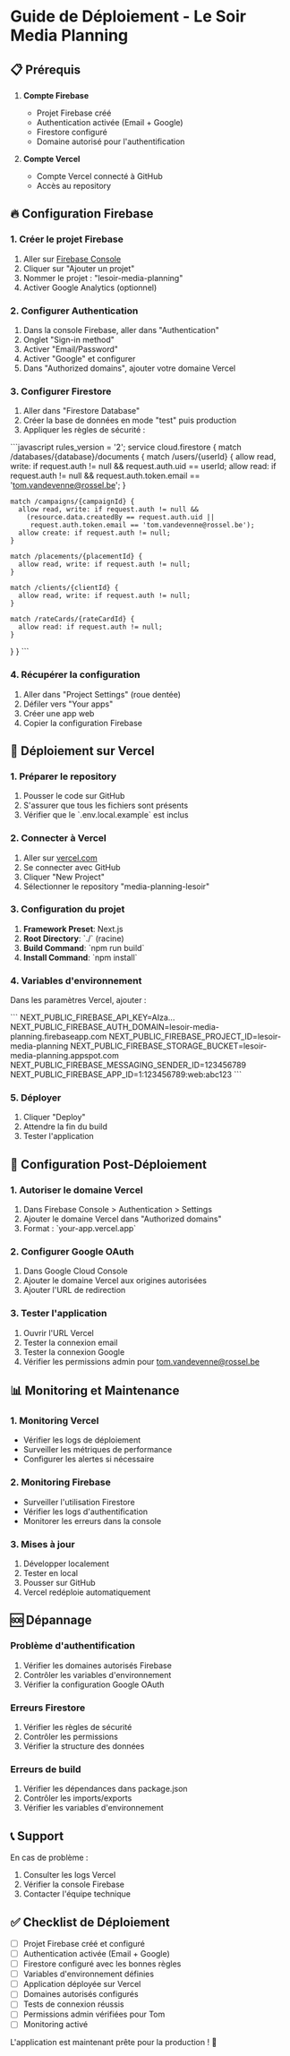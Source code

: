 # Guide de Déploiement - Le Soir Media Planning

## 📋 Prérequis

1. **Compte Firebase**
   - Projet Firebase créé
   - Authentication activée (Email + Google)
   - Firestore configuré
   - Domaine autorisé pour l'authentification

2. **Compte Vercel**
   - Compte Vercel connecté à GitHub
   - Accès au repository

## 🔥 Configuration Firebase

### 1. Créer le projet Firebase
1. Aller sur [Firebase Console](https://console.firebase.google.com)
2. Cliquer sur "Ajouter un projet"
3. Nommer le projet : "lesoir-media-planning"
4. Activer Google Analytics (optionnel)

### 2. Configurer Authentication
1. Dans la console Firebase, aller dans "Authentication"
2. Onglet "Sign-in method"
3. Activer "Email/Password"
4. Activer "Google" et configurer
5. Dans "Authorized domains", ajouter votre domaine Vercel

### 3. Configurer Firestore
1. Aller dans "Firestore Database"
2. Créer la base de données en mode "test" puis production
3. Appliquer les règles de sécurité :

\`\`\`javascript
rules_version = '2';
service cloud.firestore {
  match /databases/{database}/documents {
    match /users/{userId} {
      allow read, write: if request.auth != null && request.auth.uid == userId;
      allow read: if request.auth != null && request.auth.token.email == 'tom.vandevenne@rossel.be';
    }
    
    match /campaigns/{campaignId} {
      allow read, write: if request.auth != null && 
        (resource.data.createdBy == request.auth.uid || 
         request.auth.token.email == 'tom.vandevenne@rossel.be');
      allow create: if request.auth != null;
    }
    
    match /placements/{placementId} {
      allow read, write: if request.auth != null;
    }
    
    match /clients/{clientId} {
      allow read, write: if request.auth != null;
    }
    
    match /rateCards/{rateCardId} {
      allow read: if request.auth != null;
    }
  }
}
\`\`\`

### 4. Récupérer la configuration
1. Aller dans "Project Settings" (roue dentée)
2. Défiler vers "Your apps"
3. Créer une app web
4. Copier la configuration Firebase

## 🚀 Déploiement sur Vercel

### 1. Préparer le repository
1. Pousser le code sur GitHub
2. S'assurer que tous les fichiers sont présents
3. Vérifier que le \`.env.local.example\` est inclus

### 2. Connecter à Vercel
1. Aller sur [vercel.com](https://vercel.com)
2. Se connecter avec GitHub
3. Cliquer "New Project"
4. Sélectionner le repository "media-planning-lesoir"

### 3. Configuration du projet
1. **Framework Preset**: Next.js
2. **Root Directory**: \`./\` (racine)
3. **Build Command**: \`npm run build\`
4. **Install Command**: \`npm install\`

### 4. Variables d'environnement
Dans les paramètres Vercel, ajouter :

\`\`\`
NEXT_PUBLIC_FIREBASE_API_KEY=AIza...
NEXT_PUBLIC_FIREBASE_AUTH_DOMAIN=lesoir-media-planning.firebaseapp.com
NEXT_PUBLIC_FIREBASE_PROJECT_ID=lesoir-media-planning
NEXT_PUBLIC_FIREBASE_STORAGE_BUCKET=lesoir-media-planning.appspot.com
NEXT_PUBLIC_FIREBASE_MESSAGING_SENDER_ID=123456789
NEXT_PUBLIC_FIREBASE_APP_ID=1:123456789:web:abc123
\`\`\`

### 5. Déployer
1. Cliquer "Deploy"
2. Attendre la fin du build
3. Tester l'application

## 🔧 Configuration Post-Déploiement

### 1. Autoriser le domaine Vercel
1. Dans Firebase Console > Authentication > Settings
2. Ajouter le domaine Vercel dans "Authorized domains"
3. Format : \`your-app.vercel.app\`

### 2. Configurer Google OAuth
1. Dans Google Cloud Console
2. Ajouter le domaine Vercel aux origines autorisées
3. Ajouter l'URL de redirection

### 3. Tester l'application
1. Ouvrir l'URL Vercel
2. Tester la connexion email
3. Tester la connexion Google
4. Vérifier les permissions admin pour tom.vandevenne@rossel.be

## 📊 Monitoring et Maintenance

### 1. Monitoring Vercel
- Vérifier les logs de déploiement
- Surveiller les métriques de performance
- Configurer les alertes si nécessaire

### 2. Monitoring Firebase
- Surveiller l'utilisation Firestore
- Vérifier les logs d'authentification
- Monitorer les erreurs dans la console

### 3. Mises à jour
1. Développer localement
2. Tester en local
3. Pousser sur GitHub
4. Vercel redéploie automatiquement

## 🆘 Dépannage

### Problème d'authentification
1. Vérifier les domaines autorisés Firebase
2. Contrôler les variables d'environnement
3. Vérifier la configuration Google OAuth

### Erreurs Firestore
1. Vérifier les règles de sécurité
2. Contrôler les permissions
3. Vérifier la structure des données

### Erreurs de build
1. Vérifier les dépendances dans package.json
2. Contrôler les imports/exports
3. Vérifier les variables d'environnement

## 📞 Support

En cas de problème :
1. Consulter les logs Vercel
2. Vérifier la console Firebase
3. Contacter l'équipe technique

## ✅ Checklist de Déploiement

- [ ] Projet Firebase créé et configuré
- [ ] Authentication activée (Email + Google)
- [ ] Firestore configuré avec les bonnes règles
- [ ] Variables d'environnement définies
- [ ] Application déployée sur Vercel
- [ ] Domaines autorisés configurés
- [ ] Tests de connexion réussis
- [ ] Permissions admin vérifiées pour Tom
- [ ] Monitoring activé

L'application est maintenant prête pour la production ! 🎉